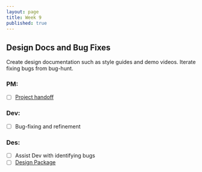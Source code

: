 ```yaml
---
layout: page
title: Week 9
published: true
---
```



## Design Docs and Bug Fixes

Create design documentation such as style guides and demo videos. Iterate fixing bugs from bug-hunt.

### PM:
* [ ] [Project handoff](project-handoff.md)

### Dev:
* [ ] Bug-fixing and refinement

### Des:
* [ ] Assist Dev with identifying bugs
* [ ] [Design Package](design-package.md)
